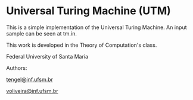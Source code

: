 Universal Turing Machine (UTM)
=========================

This is a simple implementation of the Universal Turing Machine. An input sample can be seen at tm.in.

This work is developed in the Theory of Computation's class.

Federal University of Santa Maria

Authors:

tengel@inf.ufsm.br

voliveira@inf.ufsm.br
